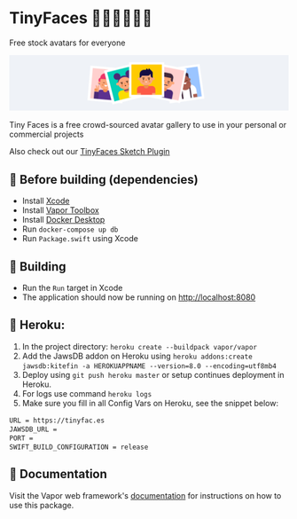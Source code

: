 # TinyFaces 👦🏼👨🏾👩🏻

Free stock avatars for everyone

<img src="/Public/images/github-header.png?raw=true" width="888">

Tiny Faces is a free crowd-sourced avatar gallery to use in your personal or commercial projects

Also check out our [TinyFaces Sketch Plugin](https://github.com/maximedegreve/TinyFaces-Sketch-Plugin)

## 🎒 Before building (dependencies)

- Install [Xcode](https://developer.apple.com/xcode/)
- Install [Vapor Toolbox](https://docs.vapor.codes/4.0/install/macos/)
- Install [Docker Desktop](https://www.docker.com)
- Run `docker-compose up db`
- Run `Package.swift` using Xcode

## 🚧 Building

- Run the `Run` target in Xcode
- The application should now be running on [http://localhost:8080](http://localhost:8080)

## 💟 Heroku:

1.  In the project directory: `heroku create --buildpack vapor/vapor`
2.  Add the JawsDB addon on Heroku using `heroku addons:create jawsdb:kitefin -a HEROKUAPPNAME --version=8.0 --encoding=utf8mb4`
3.  Deploy using `git push heroku master` or setup continues deployment in Heroku.
4.  For logs use command `heroku logs`
5.  Make sure you fill in all Config Vars on Heroku, see the snippet below:

```
URL = https://tinyfac.es
JAWSDB_URL =
PORT =
SWIFT_BUILD_CONFIGURATION = release
```

## 📖 Documentation

Visit the Vapor web framework's [documentation](http://docs.vapor.codes) for instructions on how to use this package.
